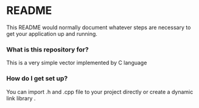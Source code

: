 # README #

This README would normally document whatever steps are necessary to get your application up and running.

### What is this repository for? ###

This is a very simple vector implemented by C language

### How do I get set up? ###

You can import .h and .cpp file to your project directly or create a dynamic link library .
